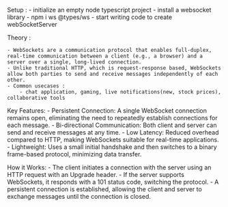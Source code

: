 
Setup : 
    - initialize an empty node typescript project 
    - install a websocket library - npm i ws @types/ws 
    - start writing code to create webSocketServer





Theory : 

    - WebSockets are a communication protocol that enables full-duplex, real-time communication between a client (e.g., a browser) and a server over a single, long-lived connection. 
    - Unlike traditional HTTP, which is request-response based, WebSockets allow both parties to send and receive messages independently of each other.
    - Common usecases : 
        - chat application, gaming, live notifications(new, stock prices), collaborative tools


Key Features:
    - Persistent Connection: A single WebSocket connection remains open, eliminating the need to repeatedly establish connections for each message.
    - Bi-directional Communication: Both client and server can send and receive messages at any time.
    - Low Latency: Reduced overhead compared to HTTP, making WebSockets suitable for real-time applications.
    - Lightweight: Uses a small initial handshake and then switches to a binary frame-based protocol, minimizing data transfer.


How it Works:
    - The client initiates a connection with the server using an HTTP request with an Upgrade header.
    - If the server supports WebSockets, it responds with a 101 status code, switching the protocol.
    - A persistent connection is established, allowing the client and server to exchange messages until the connection is closed.
